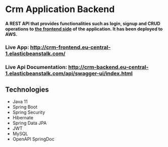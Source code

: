 # Crm Application Backend
#### A REST API that provides functionalities such as login, signup and CRUD operations to [the frontend side](https://github.com/mslmtrk/Crm-Application-Frontend) of the application. It has been deployed to AWS.

### Live App: http://crm-frontend.eu-central-1.elasticbeanstalk.com/

### Live Api Documentation: http://crm-backend.eu-central-1.elasticbeanstalk.com/api/swagger-ui/index.html

## Technologies
- Java 11
- Spring Boot
- Spring Security
- Hibernate
- Spring Data JPA
- JWT
- MySQL
- OpenAPI SpringDoc
